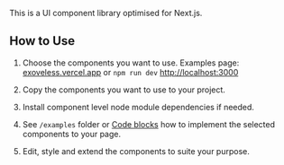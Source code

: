 This is a UI component library optimised for Next.js.

## How to Use

1. Choose the components you want to use. Examples page: [exoveless.vercel.app](https://exoveless.vercel.app) or `npm run dev` [http://localhost:3000](http://localhost:3000)

2. Copy the components you want to use to your project.

3. Install component level node module dependencies if needed.

4. See `/examples` folder or [Code blocks](https://exoveless.vercel.app) how to implement the selected components to your page.

5. Edit, style and extend the components to suite your purpose.
